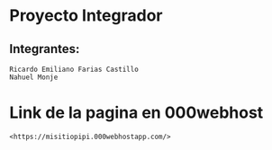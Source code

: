 # Proyecto Integrador

## Integrantes:

```
Ricardo Emiliano Farias Castillo
Nahuel Monje

```

# Link de la pagina en 000webhost

``` 
<https://misitiopipi.000webhostapp.com/>

```